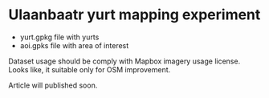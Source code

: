 # Ulaanbaatr yurt mapping experiment
- yurt.gpkg file with yurts
- aoi.gpks file with area of interest

Dataset usage should be comply with Mapbox imagery usage license. Looks like, it suitable only for OSM improvement.

Article will published soon.
